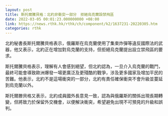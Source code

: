 ```yaml
---
layout: post
title: 斯托爾騰貝格：北約非衝突一部分　拒絕烏克蘭設禁飛區
date: 2022-03-05 00:01:23.000000000 +08:00
link: https://news.rthk.hk/rthk/ch/component/k2/1637231-20220305.htm
categories: rthk
---
```


北約秘書長斯托爾騰貝格表示，俄羅斯在烏克蘭使用了集束炸彈等違反國際法的武器，他又表示，北約正在增加對烏克蘭的支持，但拒絕烏克蘭提出設立禁飛區的要求。

斯托爾騰貝格表示，理解有人會感到絕望，但北約認為，一旦介入烏克蘭的戰鬥，最終可能會導致歐洲爆發一場更廣泛及更殘酷的戰爭，涉及更多國家及增加平民的苦難。他表示，北約不是這場衝突的一部分，北約有責任確保衝突不會升級並蔓延到烏克蘭以外。

斯托爾滕貝格又表示，北約成員國外長意見一致，認為與俄羅斯的關係出現長期轉變，但將致力於保留外交機會，以便解決衝突，希望避免出現不可預見的升級和誤判。
